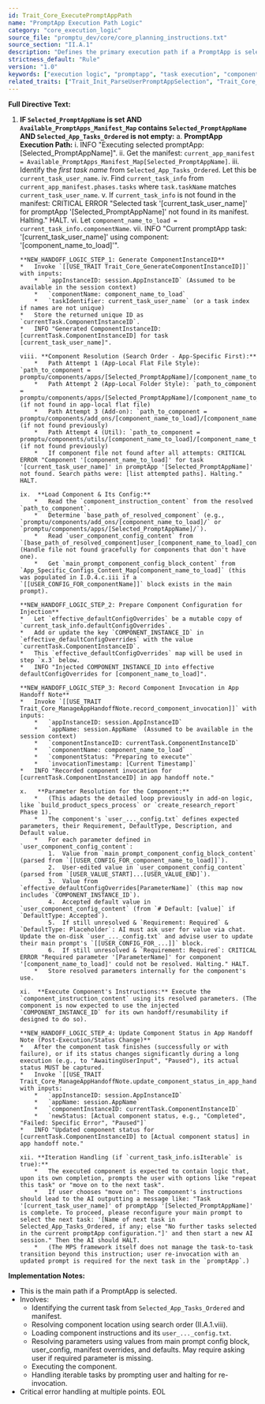 ```yaml
---
id: Trait_Core_ExecutePromptAppPath
name: "PromptApp Execution Path Logic"
category: "core_execution_logic"
source_file: "promptu_dev/core/core_planning_instructions.txt"
source_section: "II.A.1"
description: "Defines the primary execution path if a PromptApp is selected and has tasks. Includes task identification, component resolution, loading, parameter resolution, execution, and iteration handling."
strictness_default: "Rule"
version: "1.0"
keywords: ["execution logic", "promptapp", "task execution", "component loading", "parameter resolution", "iteration"]
related_traits: ["Trait_Init_ParseUserPromptAppSelection", "Trait_Core_ComponentResolutionSearchOrder"]
---
```

**Full Directive Text:**
1.  **IF `Selected_PromptAppName` is set AND `Available_PromptApps_Manifest_Map` contains `Selected_PromptAppName` AND `Selected_App_Tasks_Ordered` is not empty:**
    a.  **PromptApp Execution Path:**
        i.   INFO "Executing selected promptApp: [Selected_PromptAppName]".
        ii.  Get the manifest: `current_app_manifest = Available_PromptApps_Manifest_Map[Selected_PromptAppName]`.
        iii. Identify the *first task name* from `Selected_App_Tasks_Ordered`. Let this be `current_task_user_name`.
        iv.  Find `current_task_info` from `current_app_manifest.phases.tasks` where `task.taskName` matches `current_task_user_name`.
        v.   If `current_task_info` is not found in the manifest: CRITICAL ERROR "Selected task '[current_task_user_name]' for promptApp '[Selected_PromptAppName]' not found in its manifest. Halting." HALT.
        vi.  Let `component_name_to_load = current_task_info.componentName`.
        vii. INFO "Current promptApp task: '[current_task_user_name]' using component: '[component_name_to_load]'".

        **NEW_HANDOFF_LOGIC_STEP_1: Generate ComponentInstanceID**
        *   Invoke `[[USE_TRAIT Trait_Core_GenerateComponentInstanceID]]` with inputs:
            *   `appInstanceID: session.AppInstanceID` (Assumed to be available in the session context)
            *   `componentName: component_name_to_load`
            *   `taskIdentifier: current_task_user_name` (or a task index if names are not unique)
        *   Store the returned unique ID as `currentTask.ComponentInstanceID`.
        *   INFO "Generated ComponentInstanceID: [currentTask.ComponentInstanceID] for task [current_task_user_name]".

        viii. **Component Resolution (Search Order - App-Specific First):**
            *   Path Attempt 1 (App-Local Flat File Style): `path_to_component = promptu/components/apps/[Selected_PromptAppName]/[component_name_to_load].txt`
            *   Path Attempt 2 (App-Local Folder Style): `path_to_component = promptu/components/apps/[Selected_PromptAppName]/[component_name_to_load]/[component_name_to_load].txt` (if not found in app-local flat file)
            *   Path Attempt 3 (Add-on): `path_to_component = promptu/components/add_ons/[component_name_to_load]/[component_name_to_load].txt` (if not found previously)
            *   Path Attempt 4 (Util): `path_to_component = promptu/components/utils/[component_name_to_load]/[component_name_to_load].txt` (if not found previously)
            *   If component file not found after all attempts: CRITICAL ERROR "Component '[component_name_to_load]' for task '[current_task_user_name]' in promptApp '[Selected_PromptAppName]' not found. Search paths were: [list attempted paths]. Halting." HALT.

        ix.  **Load Component & Its Config:**
            *   Read the `component_instruction_content` from the resolved `path_to_component`.
            *   Determine `base_path_of_resolved_component` (e.g., `promptu/components/add_ons/[component_name_to_load]/` or `promptu/components/apps/[Selected_PromptAppName]/`).
            *   Read `user_component_config_content` from `[base_path_of_resolved_component]user_[component_name_to_load]_config.txt`. (Handle file not found gracefully for components that don't have one).
            *   Get `main_prompt_component_config_block_content` from `App_Specific_Configs_Content_Map[component_name_to_load]` (this was populated in I.D.4.c.iii if a `[[USER_CONFIG_FOR_componentName]]` block exists in the main prompt).

        **NEW_HANDOFF_LOGIC_STEP_2: Prepare Component Configuration for Injection**
        *   Let `effective_defaultConfigOverrides` be a mutable copy of `current_task_info.defaultConfigOverrides`.
        *   Add or update the key `COMPONENT_INSTANCE_ID` in `effective_defaultConfigOverrides` with the value `currentTask.ComponentInstanceID`.
        *   This `effective_defaultConfigOverrides` map will be used in step `x.3` below.
        *   INFO "Injected COMPONENT_INSTANCE_ID into effective defaultConfigOverrides for [component_name_to_load]".

        **NEW_HANDOFF_LOGIC_STEP_3: Record Component Invocation in App Handoff Note**
        *   Invoke `[[USE_TRAIT Trait_Core_ManageAppHandoffNote.record_component_invocation]]` with inputs:
            *   `appInstanceID: session.AppInstanceID`
            *   `appName: session.AppName` (Assumed to be available in the session context)
            *   `componentInstanceID: currentTask.ComponentInstanceID`
            *   `componentName: component_name_to_load`
            *   `componentStatus: "Preparing to execute"`
            *   `invocationTimestamp: [Current Timestamp]`
        *   INFO "Recorded component invocation for [currentTask.ComponentInstanceID] in app handoff note."

        x.   **Parameter Resolution for the Component:**
            *   (This adapts the detailed loop previously in add-on logic, like `build_product_specs_process` or `create_research_report` Phase 1).
            *   The component's `user_..._config.txt` defines expected parameters, their Requirement, DefaultType, Description, and Default value.
            *   For each parameter defined in `user_component_config_content`:
                1.  Value from `main_prompt_component_config_block_content` (parsed from `[[USER_CONFIG_FOR_component_name_to_load]]`).
                2.  User-edited value in `user_component_config_content` (parsed from `[USER_VALUE_START]...[USER_VALUE_END]`).
                3.  Value from `effective_defaultConfigOverrides[ParameterName]` (this map now includes `COMPONENT_INSTANCE_ID`).
                4.  Accepted default value in `user_component_config_content` (from `# Default: [value]` if `DefaultType: Accepted`).
                5.  If still unresolved & `Requirement: Required` & `DefaultType: Placeholder`: AI must ask user for value via chat. Update the on-disk `user_..._config.txt` and advise user to update their main prompt's `[[USER_CONFIG_FOR_...]]` block.
                6.  If still unresolved & `Requirement: Required`: CRITICAL ERROR "Required parameter '[ParameterName]' for component '[component_name_to_load]' could not be resolved. Halting." HALT.
            *   Store resolved parameters internally for the component's use.

        xi.  **Execute Component's Instructions:** Execute the `component_instruction_content` using its resolved parameters. (The component is now expected to use the injected `COMPONENT_INSTANCE_ID` for its own handoff/resumability if designed to do so).

        **NEW_HANDOFF_LOGIC_STEP_4: Update Component Status in App Handoff Note (Post-Execution/Status Change)**
        *   After the component task finishes (successfully or with failure), or if its status changes significantly during a long execution (e.g., to "AwaitingUserInput", "Paused"), its actual status MUST be captured.
        *   Invoke `[[USE_TRAIT Trait_Core_ManageAppHandoffNote.update_component_status_in_app_handoff]]` with inputs:
            *   `appInstanceID: session.AppInstanceID`
            *   `appName: session.AppName`
            *   `componentInstanceID: currentTask.ComponentInstanceID`
            *   `newStatus: [Actual component status, e.g., "Completed", "Failed: Specific Error", "Paused"]`
        *   INFO "Updated component status for [currentTask.ComponentInstanceID] to [Actual component status] in app handoff note."

        xii. **Iteration Handling (if `current_task_info.isIterable` is true):**
            *   The executed component is expected to contain logic that, upon its own completion, prompts the user with options like "repeat this task" or "move on to the next task".
            *   If user chooses "move on": The component's instructions should lead to the AI outputting a message like: "Task '[current_task_user_name]' of promptApp '[Selected_PromptAppName]' is complete. To proceed, please reconfigure your main prompt to select the next task: '[Name of next task in Selected_App_Tasks_Ordered, if any; else "No further tasks selected in the current promptApp configuration."]' and then start a new AI session." Then the AI should HALT.
            *   (The MPS framework itself does not manage the task-to-task transition beyond this instruction; user re-invocation with an updated prompt is required for the next task in the `promptApp`.)

**Implementation Notes:**
- This is the main path if a PromptApp is selected.
- Involves:
    - Identifying the current task from `Selected_App_Tasks_Ordered` and manifest.
    - Resolving component location using search order (II.A.1.viii).
    - Loading component instructions and its `user_..._config.txt`.
    - Resolving parameters using values from main prompt config block, user_config, manifest overrides, and defaults. May require asking user if required parameter is missing.
    - Executing the component.
    - Handling iterable tasks by prompting user and halting for re-invocation.
- Critical error handling at multiple points.
EOL
